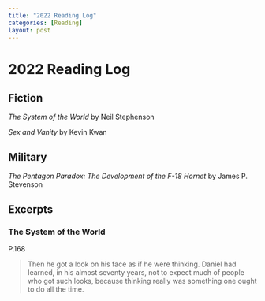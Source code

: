 ```yaml
---
title: "2022 Reading Log"
categories: [Reading]
layout: post
---
```

# 2022 Reading Log

## Fiction
_The System of the World_ by Neil Stephenson

_Sex and Vanity_ by Kevin Kwan

## Military
_The Pentagon Paradox: The Development of the F-18 Hornet_ by James P. Stevenson

## Excerpts

### The System of the World
P.168 
> Then he got a look on his face as if he were thinking. Daniel had learned, in his almost seventy years, not to expect much of people who got such looks, because thinking really was something one ought to do all the time.

